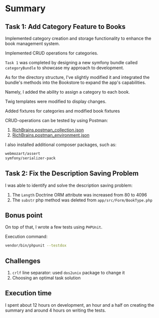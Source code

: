 # Summary

## Task 1: Add Category Feature to Books

Implemented category creation and storage functionality to enhance the book management system.

Implemented CRUD operations for categories.

`Task 1` was completed by designing a new symfony bundle called `categoryBundle` to showcase my approach to development.

As for the directory structure, I've slightly modified it and integrated the bundle's methods into the Bookstore to expand the app's capabilities.

Namely, I added the ability to assign a category to each book.

Twig templates were modified to display changes.

Added fixtures for categories and modified book fixtures

CRUD-operations can be tested by using Postman:
1. [RichBrains.postman_collection.json](RichBrains.postman_collection.json)
2. [RichBrains.postman_environment.json](RichBrains.postman_environment.json)

I also installed additional composer packages, such as:
```bash
webmozart/assert
symfony/serializer-pack
```

## Task 2: Fix the Description Saving Problem

I was able to identify and solve the description saving problem:
1. The `Length` Doctrine ORM attribute was increased from 80 to 4096
2. The `substr` php method was deleted from `app/src/Form/BookType.php`

## Bonus point

On top of that, I wrote a few tests using `PHPUnit`.

Execution command:
```bash
vendor/bin/phpunit --testdox
```

## Challenges

1. `crlf` line separator: used `dos2unix` package to change it
2. Choosing an optimal task solution

## Execution time 

I spent about 12 hours on development, an hour and a half on creating the summary and around 4 hours on writing the tests.